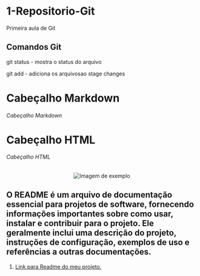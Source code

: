 # 1-Repositorio-Git
Primeira aula de Git


## Comandos Git
git status - mostra o status do arquivo

git add - adiciona os arquivosao stage changes


# Cabeçalho Markdown
###### Cabeçalho Markdown
<h1>Cabeçalho HTML</h1>
<h6>Cabeçalho HTML</h6>



<p align="center">
  <img src="https://i.pinimg.com/736x/07/90/ab/0790ab2e4e0e578223367ac5e7bbe19d.jpg" alt="Imagem de exemplo">
</p>

<h2>O README é um arquivo de documentação essencial para projetos de software, fornecendo informações importantes sobre como usar, instalar e contribuir para o projeto. Ele geralmente inclui uma descrição do projeto, instruções de configuração, exemplos de uso e referências a outras documentações.</h2>

<ol>
  <li><a href="https://www.example.com">Link para Readme do meu projeto.</a></li>
</ol>
